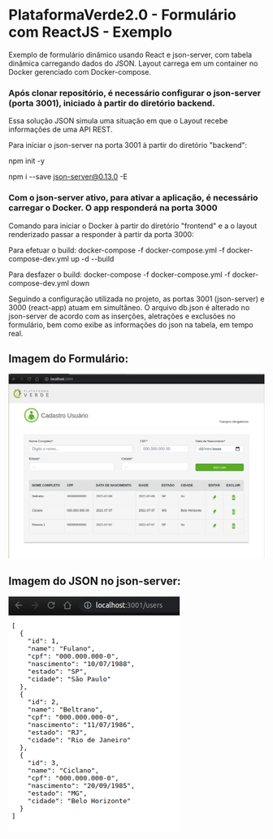 # PlataformaVerde2.0 - Formulário com ReactJS - Exemplo
Exemplo de formulário dinâmico usando React e json-server, com tabela dinâmica carregando dados do JSON.
Layout carrega em um container no Docker gerenciado com Docker-compose.

### Após clonar repositório, é necessário configurar o json-server (porta 3001), iniciado à partir do diretório backend.
Essa solução JSON simula uma situação em que o Layout recebe informações de uma API REST.

Para iniciar o json-server na porta 3001 à partir do diretório "backend":

npm init -y

npm i --save json-server@0.13.0 -E

### Com o json-server ativo, para ativar a aplicação, é necessário carregar o Docker. O app responderá na porta 3000

Comando para iniciar o Docker à partir do diretório "frontend" e a o layout renderizado passar a responder à partir da porta 3000:

Para efetuar o build:
        docker-compose -f docker-compose.yml -f docker-compose-dev.yml up -d --build

Para desfazer o build:
        docker-compose -f docker-compose.yml -f docker-compose-dev.yml down

Seguindo a configuração utilizada no projeto, as portas 3001 (json-server) e 3000 (react-app) atuam em simultâneo.
O arquivo db.json é alterado no json-server de acordo com as inserções, aletrações e exclusões no formulário,
bem como exibe as informações do json na tabela, em tempo real.

## Imagem do Formulário:
![Imagem Formulário](https://github.com/RafaelSouzaValle/PlataformaVerde2.0/blob/master/imagem-amostra/layout.png)


## Imagem do JSON no json-server:
![Imagem json-server](https://github.com/RafaelSouzaValle/PlataformaVerde2.0/blob/master/imagem-amostra/json-exemplo.png)
